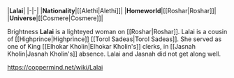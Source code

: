|**Lalai**|
|-|-|
|**Nationality**|[[Alethi\|Alethi]]|
|**Homeworld**|[[Roshar\|Roshar]]|
|**Universe**|[[Cosmere\|Cosmere]]|

Brightness **Lalai** is a lighteyed woman on [[Roshar\|Roshar]].
Lalai is a cousin of [[Highprince\|Highprince]] [[Torol Sadeas\|Torol Sadeas]]. She served as one of King [[Elhokar Kholin\|Elhokar Kholin's]] clerks, in [[Jasnah Kholin\|Jasnah Kholin's]] absence. Lalai and Jasnah did not get along well.



https://coppermind.net/wiki/Lalai